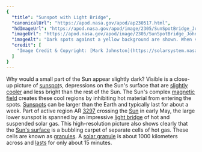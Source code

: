 ```yaml
---
{
  "title": "Sunspot with Light Bridge",
  "canonicalUrl": "https://apod.nasa.gov/apod/ap230517.html",
  "hdImageUrl": "https://apod.nasa.gov/apod/image/2305/SunSpotBridge_Johnston_960.jpg",
  "imageUrl": "https://apod.nasa.gov/apod/image/2305/SunSpotBridge_Johnston_960.jpg",
  "imageAlt": "Dark spots against a yellow background are shown. When viewed in detail, a light bridge crosses the largest spot, while the yellow background appears composed of small, irregularly shaped components. Please see the explanation for more detailed information.",
  "credit": [
    "Image Credit & Copyright: [Mark Johnston](https://solarsystem.nasa.gov/ambassadors/1672/)"
  ]
}
---
```


Why would a small part of the Sun appear slightly dark? Visible is a close-up picture of [sunspot](https://en.wikipedia.org/wiki/Sunspot)s, depressions on the Sun's surface that are [slightly cooler](https://i5.walmartimages.com/asr/c603f47c-58c5-486a-bf37-e2b49a90c683_1.6d76034b23dfb94fd850ac8bd4f51a62.jpeg) and less bright than the rest of the Sun. The Sun's complex [magnetic field](https://www.nasa.gov/feature/goddard/2016/understanding-the-magnetic-sun) creates these cool regions by inhibiting hot material from entering the spots. [Sunspots](https://apod.nasa.gov/apod/ap150629.html) can be larger than the Earth and typically last for about a week. Part of active region AR [3297](https://spaceweather.com/images2023/07may23/hmi1898.gif) crossing the [Sun](https://solarsystem.nasa.gov/solar-system/sun/in-depth/) in early May, the large lower sunspot is spanned by an impressive [light bridge](https://apod.nasa.gov/apod/ap000522.html) of hot and suspended solar gas. This high-resolution picture also shows clearly that the [Sun's surface](https://scied.ucar.edu/learning-zone/sun-space-weather/surface-of-the-sun) is a bubbling carpet of separate cells of hot gas. These cells are known as [granules](https://apod.nasa.gov/apod/ap111106.html). A [solar granule](https://en.wikipedia.org/wiki/Solar_granule) is about 1000 kilometers across and [lasts](https://apod.nasa.gov/apod/ap200203.html) for only about 15 minutes.
